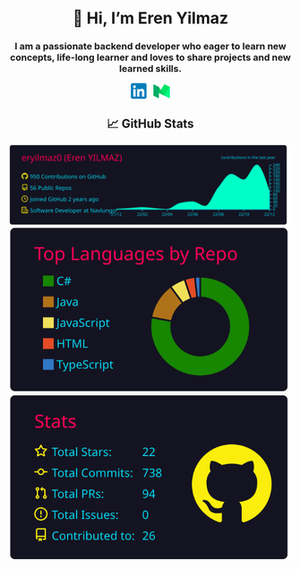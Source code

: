 
<h1 align="center">👋 Hi, I’m Eren Yilmaz</h1>
<h3 align=center> I am a passionate backend developer who eager to learn new concepts, life-long learner and loves to share projects and new learned skills.</h3> 

<p align="center">
  <a href="https://www.linkedin.com/in/erenyilmaz0/" target="_blank"><img align="center" src="linkedinicon.svg" alt="Linkedin" width="28px" /></a>
  &nbsp;&nbsp;<a href="https://erenyilmaz0.medium.com/" target="_blank"><img align="center" src="mediumicon.svg" alt="Medium" width="30px" /></a>
</p>



<h2 align="center">📈 GitHub Stats</h2>


<p align="center">
  <img width="688px" src="https://github.com/eryilmaz0/eryilmaz0/blob/master/profile-summary-card-output/2077/0-profile-details.svg">
  <img src="https://github.com/eryilmaz0/eryilmaz0/blob/master/profile-summary-card-output/2077/1-repos-per-language.svg">
  <img src="https://github.com/eryilmaz0/eryilmaz0/blob/master/profile-summary-card-output/2077/3-stats.svg">
</p>

